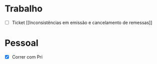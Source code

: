 
# Trabalho

- [ ] Ticket [[Inconsistências em emissão e cancelamento de remessas]]

# Pessoal

- [x] Correr com Pri

